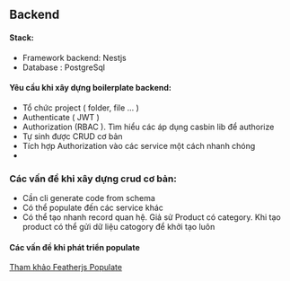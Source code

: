 ## Backend
#### Stack:
- Framework backend: Nestjs
- Database : PostgreSql

#### Yêu cầu khi xây dựng boilerplate backend:
- Tổ chức project ( folder, file ... )
- Authenticate ( JWT )
- Authorization (RBAC ). Tìm hiểu các áp dụng casbin lib để authorize
- Tự sinh được CRUD cơ bản
- Tích hợp Authorization vào các service một cách nhanh chóng
-
### Các vấn đề khi xây dựng crud cơ bản:
- Cần cli generate code from schema
- Có thể populate đến các service khác
- Có thể tạo nhanh record quan hệ. Giả sử Product có category. Khi tạo product có thể gửi dữ liệu catogory để khởi tạo luôn

#### Các vấn đề khi phát triển populate
[Tham khảo Featherjs Populate](https://blog.feathersjs.com/feathers-populate-hooks-a-voyage-from-back-then-to-next-f3f95a0dcf38)